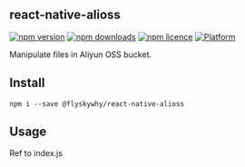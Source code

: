 ## react-native-alioss

[![npm version](http://img.shields.io/npm/v/@flyskywhy/react-native-alioss.svg?style=flat-square)](https://npmjs.org/package/@flyskywhy/react-native-alioss "View this project on npm")
[![npm downloads](http://img.shields.io/npm/dm/@flyskywhy/react-native-alioss.svg?style=flat-square)](https://npmjs.org/package/@flyskywhy/react-native-alioss "View this project on npm")
[![npm licence](http://img.shields.io/npm/l/@flyskywhy/react-native-alioss.svg?style=flat-square)](https://npmjs.org/package/@flyskywhy/react-native-alioss "View this project on npm")
[![Platform](https://img.shields.io/badge/platform-ios%20%7C%20android-989898.svg?style=flat-square)](https://npmjs.org/package/@flyskywhy/react-native-alioss "View this project on npm")

Manipulate files in Aliyun OSS bucket.

## Install

```shell
npm i --save @flyskywhy/react-native-alioss
```

## Usage
Ref to index.js
